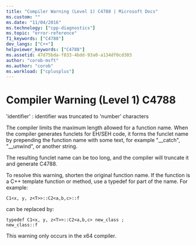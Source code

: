 ```yaml
---
title: "Compiler Warning (Level 1) C4788 | Microsoft Docs"
ms.custom: ""
ms.date: "11/04/2016"
ms.technology: ["cpp-diagnostics"]
ms.topic: "error-reference"
f1_keywords: ["C4788"]
dev_langs: ["C++"]
helpviewer_keywords: ["C4788"]
ms.assetid: 47d75bda-f833-4bdd-93a0-a134df0cd303
author: "corob-msft"
ms.author: "corob"
ms.workload: ["cplusplus"]
---
```

# Compiler Warning (Level 1) C4788
'identifier' : identifier was truncated to 'number' characters  
  
 The compiler limits the maximum length allowed for a function name. When the compiler generates funclets for EH/SEH code, it forms the funclet name by prepending the function name with some text, for example "__catch", "\__unwind", or another string.  
  
 The resulting funclet name can be too long, and the compiler will truncate it and generate C4788.  
  
 To resolve this warning, shorten the original function name. If the function is a C++ template function or method, use a typedef for part of the name. For example:  
  
```  
C1<x, y, z<T>>::C2<a,b,c>::f  
```  
  
 can be replaced by:  
  
```  
typedef C1<x, y, z<T>>::C2<a,b,c> new_class ;  
new_class::f  
```  
  
 This warning only occurs in the x64 compiler.